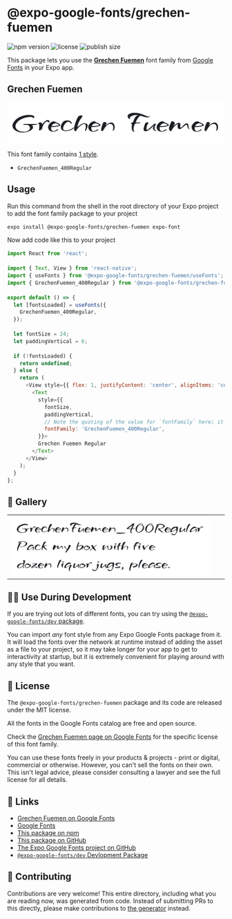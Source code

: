 # @expo-google-fonts/grechen-fuemen

![npm version](https://flat.badgen.net/npm/v/@expo-google-fonts/grechen-fuemen)
![license](https://flat.badgen.net/github/license/expo/google-fonts)
![publish size](https://flat.badgen.net/packagephobia/install/@expo-google-fonts/grechen-fuemen)

This package lets you use the [**Grechen Fuemen**](https://fonts.google.com/specimen/Grechen+Fuemen) font family from [Google Fonts](https://fonts.google.com/) in your Expo app.

## Grechen Fuemen

![Grechen Fuemen](./font-family.png)

This font family contains [1 style](#-gallery).

- `GrechenFuemen_400Regular`

## Usage

Run this command from the shell in the root directory of your Expo project to add the font family package to your project
```sh
expo install @expo-google-fonts/grechen-fuemen expo-font
```

Now add code like this to your project
```js
import React from 'react';

import { Text, View } from 'react-native';
import { useFonts } from '@expo-google-fonts/grechen-fuemen/useFonts';
import { GrechenFuemen_400Regular } from '@expo-google-fonts/grechen-fuemen/400Regular';

export default () => {
  let [fontsLoaded] = useFonts({
    GrechenFuemen_400Regular,
  });

  let fontSize = 24;
  let paddingVertical = 6;

  if (!fontsLoaded) {
    return undefined;
  } else {
    return (
      <View style={{ flex: 1, justifyContent: 'center', alignItems: 'center' }}>
        <Text
          style={{
            fontSize,
            paddingVertical,
            // Note the quoting of the value for `fontFamily` here; it expects a string!
            fontFamily: 'GrechenFuemen_400Regular',
          }}>
          Grechen Fuemen Regular
        </Text>
      </View>
    );
  }
};

```

## 🔡 Gallery


||||
|-|-|-|
|![GrechenFuemen_400Regular](./GrechenFuemen_400Regular.ttf.png)||||


## 👩‍💻 Use During Development

If you are trying out lots of different fonts, you can try using the [`@expo-google-fonts/dev` package](https://github.com/expo/google-fonts/tree/master/font-packages/dev#readme).

You can import *any* font style from any Expo Google Fonts package from it. It will load the fonts
over the network at runtime instead of adding the asset as a file to your project, so it may take longer
for your app to get to interactivity at startup, but it is extremely convenient
for playing around with any style that you want.

## 📖 License

The `@expo-google-fonts/grechen-fuemen` package and its code are released under the MIT license.

All the fonts in the Google Fonts catalog are free and open source.

Check the [Grechen Fuemen page on Google Fonts](https://fonts.google.com/specimen/Grechen+Fuemen) for the specific license of this font family.

You can use these fonts freely in your products & projects - print or digital, commercial or otherwise. However, you can't sell the fonts on their own. This isn't legal advice, please consider consulting a lawyer and see the full license for all details.

## 🔗 Links

- [Grechen Fuemen on Google Fonts](https://fonts.google.com/specimen/Grechen+Fuemen)
- [Google Fonts](https://fonts.google.com/)
- [This package on npm](https://www.npmjs.com/package/@expo-google-fonts/grechen-fuemen)
- [This package on GitHub](https://github.com/expo/google-fonts/tree/master/font-packages/grechen-fuemen)
- [The Expo Google Fonts project on GitHub](https://github.com/expo/google-fonts)
- [`@expo-google-fonts/dev` Devlopment Package](https://github.com/expo/google-fonts/tree/master/font-packages/dev)

## 🤝 Contributing

Contributions are very welcome! This entire directory, including what you are reading now, was generated from code. Instead of submitting PRs to this directly, please make contributions to [the generator](https://github.com/expo/google-fonts/tree/master/packages/generator) instead.
